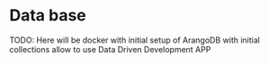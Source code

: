 # Data base

TODO: Here will be docker with initial setup of ArangoDB with initial collections allow to use Data Driven Development APP